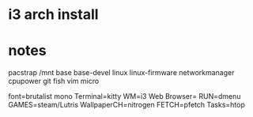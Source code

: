 # i3 arch install
# notes
pacstrap /mnt base base-devel linux linux-firmware networkmanager cpupower git fish vim micro

font=brutalist mono
Terminal=kitty
WM=i3
Web Browser=
RUN=dmenu
GAMES=steam/Lutris
WallpaperCH=nitrogen
FETCH=pfetch
Tasks=htop
